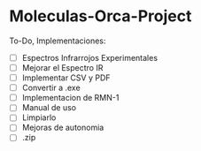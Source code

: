 # Moleculas-Orca-Project
To-Do, Implementaciones:
  - [ ] Espectros Infrarrojos Experimentales
  - [ ] Mejorar el Espectro IR
  - [ ] Implementar CSV y PDF
  - [ ] Convertir a .exe
  - [ ] Implementacion de RMN-1
  - [ ] Manual de uso
  - [ ] Limpiarlo
  - [ ] Mejoras de autonomia
  - [ ] .zip
